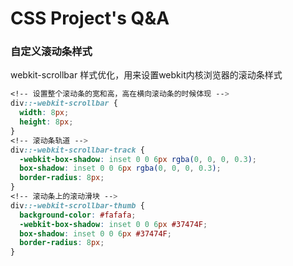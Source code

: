 # CSS Project's Q&A

### 自定义滚动条样式

webkit-scrollbar 样式优化，用来设置webkit内核浏览器的滚动条样式

```css
<!-- 设置整个滚动条的宽和高，高在横向滚动条的时候体现 -->
div::-webkit-scrollbar {
  width: 8px;
  height: 8px;
}
<!-- 滚动条轨道 -->
div::-webkit-scrollbar-track {
  -webkit-box-shadow: inset 0 0 6px rgba(0, 0, 0, 0.3);
  box-shadow: inset 0 0 6px rgba(0, 0, 0, 0.3);
  border-radius: 8px;
}
<!-- 滚动条上的滚动滑块 -->
div::-webkit-scrollbar-thumb {
  background-color: #fafafa;
  -webkit-box-shadow: inset 0 0 6px #37474F;
  box-shadow: inset 0 0 6px #37474F;
  border-radius: 8px;
}
```